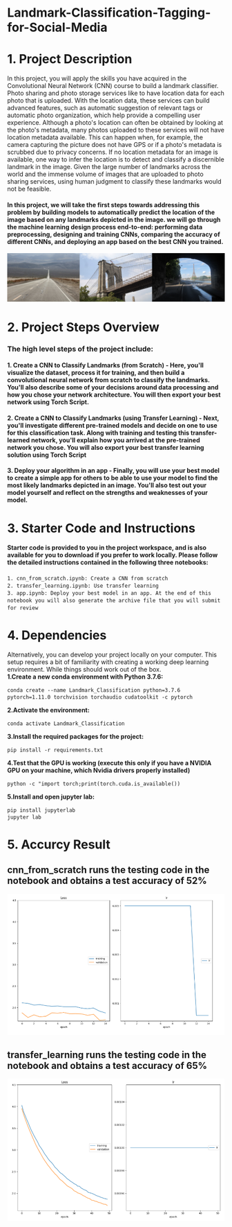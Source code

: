 # Landmark-Classification-Tagging-for-Social-Media
# 1. Project Description
In this project, you will apply the skills you have acquired in the Convolutional Neural Network (CNN) course to build a landmark classifier.
Photo sharing and photo storage services like to have location data for each photo that is uploaded. With the location data, these services can build advanced features, such as automatic suggestion of relevant tags or automatic photo organization, which help provide a compelling user experience. Although a photo's location can often be obtained by looking at the photo's metadata, many photos uploaded to these services will not have location metadata available. This can happen when, for example, the camera capturing the picture does not have GPS or if a photo's metadata is scrubbed due to privacy concerns.
If no location metadata for an image is available, one way to infer the location is to detect and classify a discernible landmark in the image. Given the large number of landmarks across the world and the immense volume of images that are uploaded to photo sharing services, using human judgment to classify these landmarks would not be feasible.

#### In this project, we will take the first steps towards addressing this problem by building models to automatically predict the location of the image based on any landmarks depicted in the image. we will go through the machine learning design process end-to-end: performing data preprocessing, designing and training CNNs, comparing the accuracy of different CNNs, and deploying an app based on the best CNN you trained.
![Landmark-Classification-Tagging-for-Social-Media](landmarks-example.png)

# 2. Project Steps Overview
### The high level steps of the project include: </br>
#### 1. Create a CNN to Classify Landmarks (from Scratch) - Here, you'll visualize the dataset, process it for training, and then build a convolutional neural network from scratch to classify the landmarks. You'll also describe some of your decisions around data processing and how you chose your network architecture. You will then export your best network using Torch Script.
#### 2. Create a CNN to Classify Landmarks (using Transfer Learning) - Next, you'll investigate different pre-trained models and decide on one to use for this classification task. Along with training and testing this transfer-learned network, you'll explain how you arrived at the pre-trained network you chose. You will also export your best transfer learning solution using Torch Script
#### 3. Deploy your algorithm in an app - Finally, you will use your best model to create a simple app for others to be able to use your model to find the most likely landmarks depicted in an image. You'll also test out your model yourself and reflect on the strengths and weaknesses of your model.

# 3. Starter Code and Instructions
#### Starter code is provided to you in the project workspace, and is also available for you to download if you prefer to work locally. Please follow the detailed instructions contained in the following three notebooks: </br>

`1. cnn_from_scratch.ipynb: Create a CNN from scratch` </br>
`2. transfer_learning.ipynb: Use transfer learning` </br>
`3. app.ipynb: Deploy your best model in an app. At the end of this notebook you will also generate the archive file that you will submit for review` </br>

# 4.  Dependencies
Alternatively, you can develop your project locally on your computer. This setup requires a bit of familiarity with creating a working deep learning environment. While things should work out of the box. </br>
**1.Create a new conda environment with Python 3.7.6:**
 ```
conda create --name Landmark_Classification python=3.7.6 pytorch=1.11.0 torchvision torchaudio cudatoolkit -c pytorch
```
**2.Activate the environment:**
```
conda activate Landmark_Classification
```
**3.Install the required packages for the project:**
```
pip install -r requirements.txt
```
**4.Test that the GPU is working (execute this only if you have a NVIDIA GPU on your machine, which Nvidia drivers properly installed)**
```
python -c "import torch;print(torch.cuda.is_available())
```
**5.Install and open jupyter lab:**
```
pip install jupyterlab 
jupyter lab
```

# 5. Accurcy Result
## **cnn_from_scratch** runs the testing code in the notebook and obtains a test accuracy of 52% 
![cnn_from_scratch.png](cnn_from_scratch.png)   </br>
## **transfer_learning** runs the testing code in the notebook and obtains a test accuracy of 65%  
![transfer_learning.png](transfer_learning.png)
